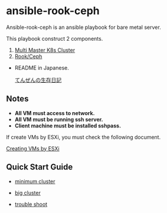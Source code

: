 # ansible-rook-ceph

Ansible-rook-ceph is an ansible playbook for bare metal server.

This playbook construct 2 components.
1. [Multi Master K8s Cluster](https://github.com/kubernetes/kubernetes)
2. [Rook/Ceph](https://github.com/rook/rook)


* README in Japanese.

    [てんぜんの生存日記](https://tenzen.hatenablog.com/entry/2020/08/20/203448)

## Notes

* __All VM must access to network.__
* __All VM must be running ssh server.__
* __Client machine must be installed sshpass.__

If create VMs by ESXi, you must check the following document.

[Creating VMs by ESXi](docs/trouble_shoot.md#creating-vms-by-esxi)

## Quick Start Guide

* [minimum cluster](docs/minimum.md)

* [big cluster](docs/big.md)

* [trouble shoot](docs/trouble_shoot.md)